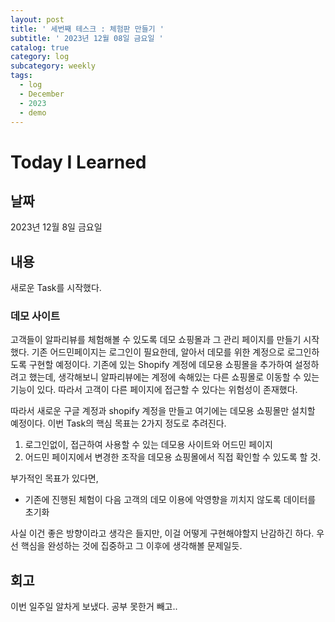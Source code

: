 ```yaml
---
layout: post
title: ' 세번째 테스크 : 체험판 만들기 '
subtitle: ' 2023년 12월 08일 금요일 '
catalog: true
category: log
subcategory: weekly
tags:
  - log
  - December
  - 2023
  - demo
---
```


# Today I Learned

## 날짜

2023년 12월 8일 금요일

## 내용

새로운 Task를 시작했다.

### 데모 사이트

 고객들이 알파리뷰를 체험해볼 수 있도록 데모 쇼핑몰과 그 관리 페이지를 만들기 시작했다. 기존 어드민페이지는 로그인이 필요한데, 알아서 데모를 위한 계정으로 로그인하도록 구현할 예정이다. 기존에 있는 Shopify 계정에 데모용 쇼핑몰을 추가하여 설정하려고 했는데, 생각해보니 알파리뷰에는 계정에 속해있는 다른 쇼핑몰로 이동할 수 있는 기능이 있다. 따라서 고객이 다른 페이지에 접근할 수 있다는 위험성이 존재했다.

 따라서 새로운 구글 계정과 shopify 계정을 만들고 여기에는 데모용 쇼핑몰만 설치할 예정이다. 이번 Task의 핵심 목표는 2가지 정도로 추려진다.

1. 로그인없이, 접근하여 사용할 수 있는 데모용 사이트와 어드민 페이지
2. 어드민 페이지에서 변경한 조작을 데모용 쇼핑몰에서 직접 확인할 수 있도록 할 것.

부가적인 목표가 있다면,

- 기존에 진행된 체험이 다음 고객의 데모 이용에 악영향을 끼치지 않도록 데이터를 초기화

 사실 이건 좋은 방향이라고 생각은 들지만, 이걸 어떻게 구현해야할지 난감하긴 하다. 우선 핵심을 완성하는 것에 집중하고 그 이후에 생각해볼 문제일듯.

## 회고

이번 일주일 알차게 보냈다. 공부 못한거 빼고..
